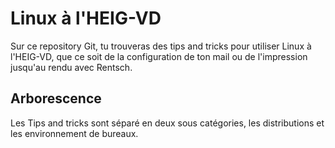 # Linux à l'HEIG-VD
Sur ce repository Git, tu trouveras des tips and tricks pour utiliser Linux à l'HEIG-VD, que ce soit de la configuration de ton mail ou de l'impression jusqu'au rendu avec Rentsch.
## Arborescence
Les Tips and tricks sont séparé en deux sous catégories, les distributions et les environnement de bureaux.
